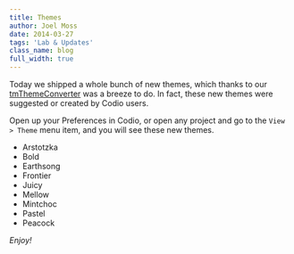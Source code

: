 ```yaml
---
title: Themes
author: Joel Moss
date: 2014-03-27
tags: 'Lab & Updates'
class_name: blog
full_width: true
---
```


Today we shipped a whole bunch of new themes, which thanks to our [tmThemeConverter](https://github.com/codio/tmthemeConverter) was a breeze to do. In fact, these new themes were suggested or created by Codio users.

Open up your Preferences in Codio, or open any project and go to the `View > Theme` menu item, and you will see these new themes.

* Arstotzka
* Bold
* Earthsong
* Frontier
* Juicy
* Mellow
* Mintchoc
* Pastel
* Peacock

*Enjoy!*